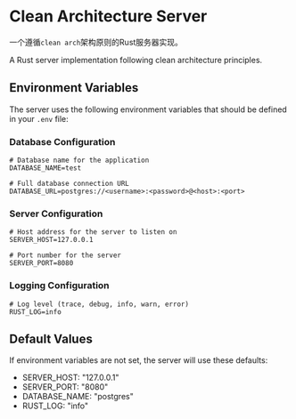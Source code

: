 
# Clean Architecture Server

一个遵循`clean arch`架构原则的Rust服务器实现。

A Rust server implementation following clean architecture principles.

## Environment Variables

The server uses the following environment variables that should be defined in your `.env` file:

### Database Configuration
```env
# Database name for the application
DATABASE_NAME=test

# Full database connection URL
DATABASE_URL=postgres://<username>:<password>@<host>:<port>
```

### Server Configuration
```env
# Host address for the server to listen on
SERVER_HOST=127.0.0.1

# Port number for the server
SERVER_PORT=8080
```

### Logging Configuration
```env
# Log level (trace, debug, info, warn, error)
RUST_LOG=info
```

## Default Values

If environment variables are not set, the server will use these defaults:
- SERVER_HOST: "127.0.0.1"
- SERVER_PORT: "8080"
- DATABASE_NAME: "postgres"
- RUST_LOG: "info"